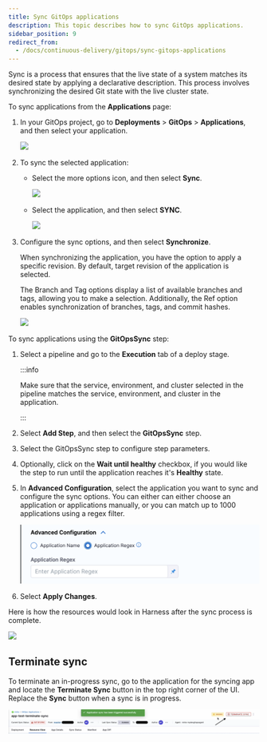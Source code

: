 ```yaml
---
title: Sync GitOps applications
description: This topic describes how to sync GitOps applications.
sidebar_position: 9
redirect_from:
  - /docs/continuous-delivery/gitops/sync-gitops-applications
---
```


Sync is a process that ensures that the live state of a system matches its desired state by applying a declarative description. This process involves synchronizing the desired Git state with the live cluster state. 

To sync applications from the **Applications** page: 

1. In your GitOps project, go to **Deployments** > **GitOps** > **Applications**, and then select your application.
   
   ![](./static/sync-applications-3.png)

2. To sync the selected application: 
   * Select the more options icon, and then select **Sync**.
   
     ![](./static/sync-applications-1.png)
   * Select the application, and then select **SYNC**. 

     ![](./static/sync-applications-2.png)
3. Configure the sync options, and then select **Synchronize**.

   When synchronizing the application, you have the option to apply a specific revision. By default, target revision of the application is selected.
   
   The Branch and Tag options display a list of available branches and tags, allowing you to make a selection. Additionally, the Ref option enables synchronization of branches, tags, and commit hashes.
   
   ![](./static/sync-applications-4.png)

To sync applications using the **GitOpsSync** step: 

1. Select a pipeline and go to the **Execution** tab of a deploy stage.
   
   :::info

   Make sure that the service, environment, and cluster selected in the pipeline matches the service, environment, and cluster in the application.

   ::: 
   
2. Select **Add Step**, and then select the **GitOpsSync** step.
3. Select the GitOpsSync step to configure step parameters.
4. Optionally, click on the **Wait until healthy** checkbox, if you would like the step to run until the application reaches it's **Healthy** state.
5. In **Advanced Configuration**, select the application you want to sync and configure the sync options.
      You can either can either choose an application or applications manually, or you can match up to 1000 applications using a regex filter.

    ![](./static/gitopssync-step-regex.png)    
 
6. Select **Apply Changes**.

Here is how the resources would look in Harness after the sync process is complete.

![](./static/harness-git-ops-application-set-tutorial-40.png)

## Terminate sync

To terminate an in-progress sync, go to the application for the syncing app and locate the **Terminate Sync** button in the top right corner of the UI. Replace the **Sync** button when a sync is in progress.

![](./static/terminate_sync.png)